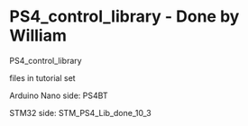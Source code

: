 # PS4_control_library - Done by William
PS4_control_library

files in tutorial set

Arduino Nano side: PS4BT

STM32 side: STM_PS4_Lib_done_10_3
